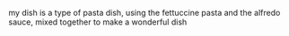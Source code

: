 my dish is a type of pasta dish, using the fettuccine pasta and the alfredo sauce, mixed together to make a wonderful dish